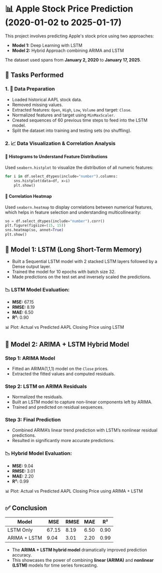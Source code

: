 # 📊 Apple Stock Price Prediction (2020-01-02 to 2025-01-17)

This project involves predicting Apple's stock price using two approaches:

* **Model 1:** Deep Learning with LSTM
* **Model 2:** Hybrid Approach combining ARIMA and LSTM

The dataset used spans from **January 2, 2020** to **January 17, 2025**.


## 📌 Tasks Performed

### 1. 🧹 Data Preparation

* Loaded historical AAPL stock data.
* Removed missing values.
* Extracted features: `Open`, `High`, `Low`, `Volume` and target: `Close`.
* Normalized features and target using `MinMaxScaler`.
* Created sequences of 60 previous time steps to feed into the LSTM model.
* Split the dataset into training and testing sets (no shuffling).

### 2. 📈 Data Visualization & Correlation Analysis

#### 🔹 Histograms to Understand Feature Distributions

Used `seaborn.histplot` to visualize the distribution of all numeric features:

```python
for i in df.select_dtypes(include="number").columns:
    sns.histplot(data=df, x=i)
    plt.show()
```

#### 🔹 Correlation Heatmap

Used `seaborn.heatmap` to display correlations between numerical features, which helps in feature selection and understanding multicollinearity:

```python
so = df.select_dtypes(include="number").corr()
plt.figure(figsize=(15, 15))
sns.heatmap(so, annot=True)
plt.show()
```


## 🤖 Model 1: LSTM (Long Short-Term Memory)

* Built a Sequential LSTM model with 2 stacked LSTM layers followed by a Dense output layer.
* Trained the model for 10 epochs with batch size 32.
* Made predictions on the test set and inversely scaled the predictions.

### 📉 LSTM Model Evaluation:

* **MSE:** 67.15
* **RMSE:** 8.19
* **MAE:** 6.50
* **R²:** 0.90

📊 Plot: Actual vs Predicted AAPL Closing Price using LSTM


## 🔀 Model 2: ARIMA + LSTM Hybrid Model

### Step 1: ARIMA Model

* Fitted an ARIMA(1,1,1) model on the `Close` prices.
* Extracted the fitted values and computed residuals.

### Step 2: LSTM on ARIMA Residuals

* Normalized the residuals.
* Built an LSTM model to capture non-linear components left by ARIMA.
* Trained and predicted on residual sequences.

### Step 3: Final Prediction

* Combined ARIMA’s linear trend prediction with LSTM’s nonlinear residual predictions.
* Resulted in significantly more accurate predictions.

### 📉 Hybrid Model Evaluation:

* **MSE:** 9.04
* **RMSE:** 3.01
* **MAE:** 2.20
* **R²:** 0.99

📊 Plot: Actual vs Predicted AAPL Closing Price using ARIMA + LSTM


## ✅ Conclusion

| Model        | MSE   | RMSE | MAE  | R²   |
| ------------ | ----- | ---- | ---- | ---- |
| LSTM Only    | 67.15 | 8.19 | 6.50 | 0.90 |
| ARIMA + LSTM | 9.04  | 3.01 | 2.20 | 0.99 |

* The **ARIMA + LSTM hybrid model** dramatically improved prediction accuracy.
* This showcases the power of combining **linear (ARIMA)** and **nonlinear (LSTM)** models for time series forecasting.
